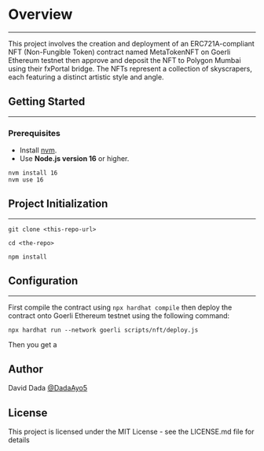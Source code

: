 # Overview

---
This project involves the creation and deployment of an ERC721A-compliant NFT (Non-Fungible Token)
contract named MetaTokenNFT on Goerli Ethereum testnet then approve and deposit the NFT to Polygon
Mumbai using their fxPortal bridge. The NFTs represent a collection of skyscrapers, each featuring
a distinct artistic style and angle.

## Getting Started

---
### Prerequisites

- Install [nvm](http://nvm.sh).
- Use **Node.js version 16** or higher.
```shell
nvm install 16
nvm use 16
```

## Project Initialization

---
```shell
git clone <this-repo-url>
```
```shell
cd <the-repo>
```
```shell
npm install
```

## Configuration

---
First compile the contract using `npx hardhat compile` then deploy the contract onto
Goerli Ethereum testnet using the following command:
```shell
npx hardhat run --network goerli scripts/nft/deploy.js
```
Then you get a 

## Author

David Dada 
[@DadaAyo5](https://twitter.com/DadaAyo5)


## License

This project is licensed under the MIT License - see the LICENSE.md file for details